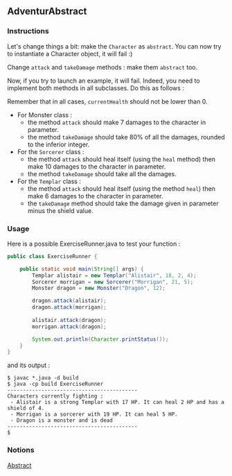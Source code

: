 ## AdventurAbstract

### Instructions

Let's change things a bit: make the `Character` as `abstract`. You can now try to instantiate a Character object, it will fail :)

Change `attack` and `takeDamage` methods : make them `abstract` too.

Now, if you try to launch an example, it will fail. Indeed, you need to implement both methods in all subclasses. Do this as follows : 

Remember that in all cases, `currentHealth` should not be lower than 0.

* For Monster class : 
  * the method `attack` should make 7 damages to the character in parameter.
  * the method `takeDamage` should take 80% of all the damages, rounded to the inferior integer.
* For the `Sorcerer` class : 
  * the method `attack` should heal itself (using the `heal` method) then make 10 damages to the character in parameter.
  * the method `takeDamage` should take all the damages.
* For the `Templar` class : 
  * the method `attack` should heal itself (using the method `heal`) then make 6 damages to the character in parameter.
  * the `takeDamage` method should take the damage given in parameter minus the shield value.

### Usage

Here is a possible ExerciseRunner.java to test your function :

```java
public class ExerciseRunner {

    public static void main(String[] args) {
        Templar alistair = new Templar("Alistair", 18, 2, 4);
        Sorcerer morrigan = new Sorcerer("Morrigan", 21, 5);
        Monster dragon = new Monster("Dragon", 12);

        dragon.attack(alistair);
        dragon.attack(morrigan);
        
        alistair.attack(dragon);
        morrigan.attack(dragon);

        System.out.println(Character.printStatus());
    }
}
```

and its output :
```shell
$ javac *.java -d build
$ java -cp build ExerciseRunner 
------------------------------------------
Characters currently fighting :  
 - Alistair is a strong Templar with 17 HP. It can heal 2 HP and has a shield of 4.
 - Morrigan is a sorcerer with 19 HP. It can heal 5 HP.
 - Dragon is a monster and is dead
------------------------------------------
$ 
```

### Notions
[Abstract](https://docs.oracle.com/javase/tutorial/java/IandI/abstract.html)  